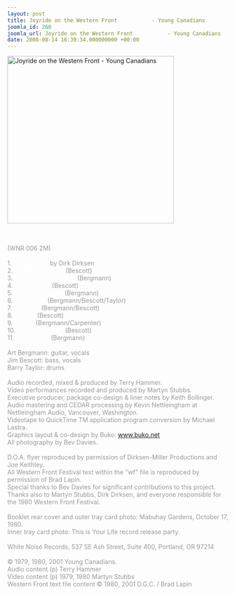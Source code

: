 ```yaml
---
layout: post
title: Joyride on the Western Front           - Young Canadians
joomla_id: 260
joomla_url: Joyride on the Western Front           - Young Canadians
date: 2008-08-14 16:39:34.000000000 +00:00
---
```

<img src="images/stories/album_covers/album_descriptions/young_canadians-joyride_on_the_western_front.jpg" height="381" align="bottom" width="380" style="width: 380px; height: 381px; border-width: 0px; border-color: #000000; border-style: solid" title="Joyride on the Western Front - Young Canadians" alt="Joyride on the Western Front - Young Canadians" /><br /><br /><div><span style="color: #999999" class="Apple-style-span"><br /></span></div><div><span style="color: #999999" class="Apple-style-span">(WNR 006 2M)</span></div><div><span style="color: #999999" class="Apple-style-span"><br /></span></div><div><span style="color: #999999" class="Apple-style-span">1. </span><span style="color: #ffffff" class="Apple-style-span">Introduction</span><span style="color: #999999" class="Apple-style-span"> by Dirk Dirksen</span></div><div><span style="color: #999999" class="Apple-style-span">2. </span><span style="color: #ffffff" class="Apple-style-span">Mental Instability</span><span style="color: #999999" class="Apple-style-span"> (Bescott)</span></div><div><span style="color: #999999" class="Apple-style-span">3. </span><span style="color: #ffffff" class="Apple-style-span">Beg, Borrow, or Steal</span><span style="color: #999999" class="Apple-style-span"> (Bergmann)</span></div><div><span style="color: #999999" class="Apple-style-span">4.</span><span style="color: #ffffff" class="Apple-style-span"> Just a Loser</span><span style="color: #999999" class="Apple-style-span"> (Bescott)</span></div><div><span style="color: #999999" class="Apple-style-span">5. </span><span style="color: #ffffff" class="Apple-style-span">Picture of Health</span><span style="color: #999999" class="Apple-style-span"> (Bergmann)</span></div><div><span style="color: #999999" class="Apple-style-span">6. </span><span style="color: #ffffff" class="Apple-style-span">No Escape</span><span style="color: #999999" class="Apple-style-span"> (Bergmann/Bescott/Taylor)</span></div><div><span style="color: #999999" class="Apple-style-span">7. </span><span style="color: #ffffff" class="Apple-style-span">Automan</span><span style="color: #999999" class="Apple-style-span"> (Bergmann/Bescott)</span></div><div><span style="color: #999999" class="Apple-style-span">8.</span><span style="color: #ffffff" class="Apple-style-span"> Led On</span><span style="color: #999999" class="Apple-style-span"> (Bescott)</span></div><div><span style="color: #999999" class="Apple-style-span">9. </span><span style="color: #ffffff" class="Apple-style-span">Hawaii</span><span style="color: #999999" class="Apple-style-span"> (Bergmann/Carpenter)</span></div><div><span style="color: #999999" class="Apple-style-span">10. </span><span style="color: #ffffff" class="Apple-style-span">This is Your Life</span><span style="color: #999999" class="Apple-style-span"> (Bescott)</span></div><div><span style="color: #999999" class="Apple-style-span">11. </span><span style="color: #ffffff" class="Apple-style-span">Data Redux</span><span style="color: #999999" class="Apple-style-span"> (Bergmann)</span></div><div><span style="color: #999999" class="Apple-style-span"><br /></span></div><div><span style="color: #999999" class="Apple-style-span">Art Bergmann: guitar, vocals</span></div><div><span style="color: #999999" class="Apple-style-span">Jim Bescott: bass, vocals</span></div><div><span style="color: #999999" class="Apple-style-span">Barry Taylor: drums</span></div><div><span style="color: #999999" class="Apple-style-span"><br /></span></div><div><span style="color: #999999" class="Apple-style-span">Audio recorded, mixed &amp; produced by Terry Hammer.</span></div><div><span style="color: #999999" class="Apple-style-span">Video performances recorded and produced by Martyn Stubbs.</span></div><div><span style="color: #999999" class="Apple-style-span">Executive producer, package co-design &amp; liner notes by Keith Bollinger.</span></div><div><span style="color: #999999" class="Apple-style-span">Audio mastering and CEDAR processing by Kevin Nettleingham at Nettleingham Audio, Vancouver, Washington.</span></div><div><span style="color: #999999" class="Apple-style-span">Videotape to QuickTime TM application program conversion by Michael Lastra.</span></div><div><span style="color: #999999" class="Apple-style-span">Graphics layout &amp; co-design by Buko: www.buko.net</span></div><div><span style="color: #999999" class="Apple-style-span">All photography by Bev Davies.</span></div><div><span style="color: #999999" class="Apple-style-span"><br /></span></div><div><span style="color: #999999" class="Apple-style-span">D.O.A. flyer reproduced by permission of Dirksen-Miller Productions and Joe Keithley.</span></div><div><span style="color: #999999" class="Apple-style-span">All Western Front Festival text within the &quot;wf&quot; file is reproduced by permission of Brad Lapin.</span></div><div><span style="color: #999999" class="Apple-style-span">Special thanks to Bev Davies for significant contributions to this project.</span></div><div><span style="color: #999999" class="Apple-style-span">Thanks also to Martyn Stubbs, Dirk Dirksen, and everyone responsible for the 1980 Western Front Festival.</span></div><div><span style="color: #999999" class="Apple-style-span"><br /></span></div><div><span style="color: #999999" class="Apple-style-span">Booklet rear cover and outer tray card photo: Mabuhay Gardens, October 17, 1980.</span></div><div><span style="color: #999999" class="Apple-style-span">Inner tray card photo: This is Your Life record release party.</span></div><div><span style="color: #999999" class="Apple-style-span"><br /></span></div><div><span style="color: #999999" class="Apple-style-span">White Noise Records, 537 SE Ash Street, Suite 400, Portland, OR 97214</span></div><div><span style="color: #999999" class="Apple-style-span"><br /></span></div><div><span style="color: #999999" class="Apple-style-span">&copy; 1979, 1980, 2001 Young Canadians.</span></div><div><span style="color: #999999" class="Apple-style-span">Audio content (p) Terry Hammer</span></div><div><span style="color: #999999" class="Apple-style-span">Video content (p) 1979, 1980 Martyn Stubbs</span></div><div><span style="color: #999999" class="Apple-style-span">Western Front text file content &copy; 1980, 2001 D.G.C. / Brad Lapin</span></div><div><span style="color: #999999" class="Apple-style-span"><br /></span></div><div><br /></div><div><br /></div>

